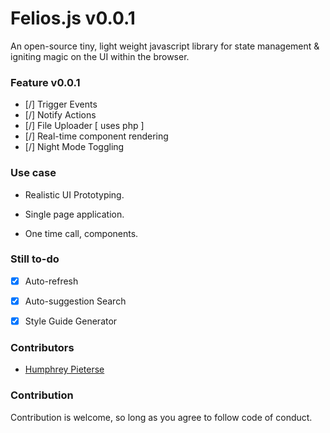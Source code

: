 


# Felios.js v0.0.1

An open-source tiny, light weight javascript library for state management & igniting magic on the UI within the browser.


### Feature v0.0.1

- [/] Trigger Events
- [/] Notify Actions
- [/] File Uploader [ uses php ]
- [/] Real-time component rendering
- [/] Night Mode Toggling



### Use case

- Realistic UI Prototyping.

- Single page application.

- One time call, components.




### Still to-do

- [x] Auto-refresh
- [x] Auto-suggestion Search
- [x] Style Guide Generator




### Contributors

- [Humphrey Pieterse](https://humphreypietersen.com/me)


### Contribution

Contribution is welcome, so long as you agree to follow code of conduct.





